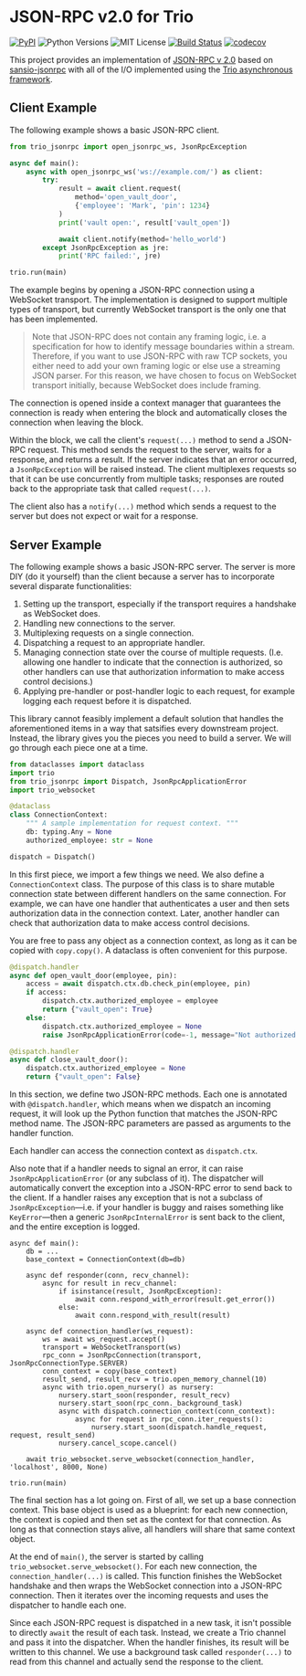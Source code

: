 # JSON-RPC v2.0 for Trio

[![PyPI](https://img.shields.io/pypi/v/trio-jsonrpc.svg?style=flat-square)](https://pypi.org/project/trio-jsonrpc/)
![Python Versions](https://img.shields.io/pypi/pyversions/trio-jsonrpc.svg?style=flat-square)
![MIT License](https://img.shields.io/github/license/HyperionGray/trio-jsonrpc.svg?style=flat-square)
[![Build Status](https://img.shields.io/travis/com/HyperionGray/trio-jsonrpc.svg?style=flat-square&branch=master)](https://travis-ci.com/HyperionGray/trio-jsonrpc)
[![codecov](https://img.shields.io/codecov/c/github/hyperiongray/trio-jsonrpc?style=flat-square)](https://codecov.io/gh/HyperionGray/trio-jsonrpc)

This project provides an implementation of [JSON-RPC v
2.0](https://www.jsonrpc.org/specification) based on
[sansio-jsonrpc](https://github.com/hyperiongray/sansio-jsonrpc) with all of the I/O
implemented using the [Trio asynchronous framework](https://trio.readthedocs.io).

## Client Example

The following example shows a basic JSON-RPC client.

```python
from trio_jsonrpc import open_jsonrpc_ws, JsonRpcException

async def main():
    async with open_jsonrpc_ws('ws://example.com/') as client:
        try:
            result = await client.request(
                method='open_vault_door',
                {'employee': 'Mark', 'pin': 1234}
            )
            print('vault open:', result['vault_open'])

            await client.notify(method='hello_world')
        except JsonRpcException as jre:
            print('RPC failed:', jre)

trio.run(main)
```

The example begins by opening a JSON-RPC connection using a WebSocket transport. The
implementation is designed to support multiple types of transport, but currently
WebSocket transport is the only one that has been implemented.

> Note that JSON-RPC does not contain any framing logic, i.e. a specification for how to
> identify message boundaries within a stream. Therefore, if you want to use JSON-RPC
> with raw TCP sockets, you either need to add your own framing logic or else use a
> streaming JSON parser. For this reason, we have chosen to focus on WebSocket transport
> initially, because WebSocket does include framing.

The connection is opened inside a context manager that guarantees the connection is
ready when entering the block and automatically closes the connection when leaving the
block.

Within the block, we call the client's `request(...)` method to send a JSON-RPC request.
This method sends the request to the server, waits for a response, and returns a result.
If the server indicates that an error occurred, a `JsonRpcException` will be raised
instead. The client multiplexes requests so that it can be use concurrently from
multiple tasks; responses are routed back to the appropriate task that called
`request(...)`.

The client also has a `notify(...)` method which sends a request to the server but does
not expect or wait for a response.

## Server Example

The following example shows a basic JSON-RPC server. The server is more DIY (do it
yourself) than the client because a server has to incorporate several disparate
functionalities:

1. Setting up the transport, especially if the transport requires a handshake as
   WebSocket does.
2. Handling new connections to the server.
3. Multiplexing requests on a single connection.
4. Dispatching a request to an appropriate handler.
5. Managing connection state over the course of multiple requests. (I.e. allowing one
   handler to indicate that the connection is authorized, so other handlers can use that
   authorization information to make access control decisions.)
6. Applying pre-handler or post-handler logic to each request, for example logging
   each request before it is dispatched.

This library cannot feasibly implement a default solution that handles the
aforementioned items in a way that satsifies every downstream project. Instead, the
library gives you the pieces you need to build a server. We will go through each piece
one at a time.

```python
from dataclasses import dataclass
import trio
from trio_jsonrpc import Dispatch, JsonRpcApplicationError
import trio_websocket

@dataclass
class ConnectionContext:
    """ A sample implementation for request context. """
    db: typing.Any = None
    authorized_employee: str = None

dispatch = Dispatch()
```

In this first piece, we import a few things we need. We also define a
`ConnectionContext` class. The purpose of this class is to share mutable connection
state between different handlers on the same connection. For example, we can have one
handler that authenticates a user and then sets authorization data in the connection
context. Later, another handler can check that authorization data to make access control
decisions.

You are free to pass any object as a connection context, as long as it can be copied
with `copy.copy()`. A dataclass is often convenient for this purpose.

```python
@dispatch.handler
async def open_vault_door(employee, pin):
    access = await dispatch.ctx.db.check_pin(employee, pin)
    if access:
        dispatch.ctx.authorized_employee = employee
        return {"vault_open": True}
    else:
        dispatch.ctx.authorized_employee = None
        raise JsonRpcApplicationError(code=-1, message="Not authorized.")

@dispatch.handler
async def close_vault_door():
    dispatch.ctx.authorized_employee = None
    return {"vault_open": False}
```

In this section, we define two JSON-RPC methods. Each one is annotated with
`@dispatch.handler`, which means when we dispatch an incoming request, it will look up
the Python function that matches the JSON-RPC method name. The JSON-RPC parameters are
passed as arguments to the handler function.

Each handler can access the connection context as `dispatch.ctx`.

Also note that if a handler needs to signal an error, it can raise
`JsonRpcApplicationError` (or any subclass of it). The dispatcher will automatically
convert the exception into a JSON-RPC error to send back to the client. If a handler
raises any exception that is not a subclass of `JsonRpcException`—i.e. if your handler
is buggy and raises something like `KeyError`—then a generic `JsonRpcInternalError` is
sent back to the client, and the entire exception is logged.

```
async def main():
    db = ...
    base_context = ConnectionContext(db=db)

    async def responder(conn, recv_channel):
        async for result in recv_channel:
            if isinstance(result, JsonRpcException):
                await conn.respond_with_error(result.get_error())
            else:
                await conn.respond_with_result(result)

    async def connection_handler(ws_request):
        ws = await ws_request.accept()
        transport = WebSocketTransport(ws)
        rpc_conn = JsonRpcConnection(transport, JsonRpcConnectionType.SERVER)
        conn_context = copy(base_context)
        result_send, result_recv = trio.open_memory_channel(10)
        async with trio.open_nursery() as nursery:
            nursery.start_soon(responder, result_recv)
            nursery.start_soon(rpc_conn._background_task)
            async with dispatch.connection_context(conn_context):
                async for request in rpc_conn.iter_requests():
                    nursery.start_soon(dispatch.handle_request, request, result_send)
            nursery.cancel_scope.cancel()

    await trio_websocket.serve_websocket(connection_handler, 'localhost', 8000, None)

trio.run(main)
```

The final section has a lot going on. First of all, we set up a base connection context.
This base object is used as a blueprint: for each new connection, the context is copied
and then set as the context for that connection. As long as that connection stays alive,
all handlers will share that same context object.

At the end of `main()`, the server is started by calling
`trio_websocket.serve_websocket()`. For each new connection, the
`connection_handler(...)` is called. This function finishes the WebSocket handshake and
then wraps the WebSocket connection into a JSON-RPC connection. Then it iterates over
the incoming requests and uses the dispatcher to handle each one.

Since each JSON-RPC request is dispatched in a new task, it isn't possible to directly
`await` the result of each task. Instead, we create a Trio channel and pass it into the
dispatcher. When the handler finishes, its result will be written to this channel. We
use a background task called `responder(...)` to read from this channel and actually
send the response to the client.
